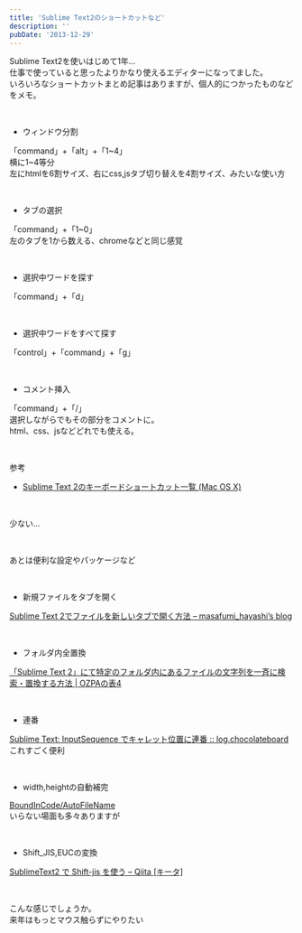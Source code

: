 ```yaml
---
title: 'Sublime Text2のショートカットなど'
description: ''
pubDate: '2013-12-29'
---
```


<p>Sublime Text2を使いはじめて1年…<br>
仕事で使っていると思ったよりかなり使えるエディターになってました。<br>
いろいろなショートカットまとめ記事はありますが、個人的につかったものなどをメモ。</p>
<p>&nbsp;</p>
<ul>
<li>ウィンドウ分割</li>
</ul>
<p>「command」+「alt」+「1~4」<br>
横に1~4等分<br>
左にhtmlを6割サイズ、右にcss,jsタブ切り替えを4割サイズ、みたいな使い方</p>
<p>&nbsp;</p>
<ul>
<li>タブの選択</li>
</ul>
<p>「command」+「1~0」<br>
左のタブを1から数える、chromeなどと同じ感覚</p>
<p>&nbsp;</p>
<ul>
<li>選択中ワードを探す</li>
</ul>
<p>「command」+「d」</p>
<p>&nbsp;</p>
<ul>
<li>選択中ワードをすべて探す</li>
</ul>
<p>「control」+「command」+「g」</p>
<p>&nbsp;</p>
<ul>
<li>コメント挿入</li>
</ul>
<p>「command」+「/」<br>
選択しながらでもその部分をコメントに。<br>
html、css、jsなどどれでも使える。</p>
<p>&nbsp;</p>
<p>参考</p>
<ul>
<li><a href="http://blog.layer8.sh/ja/2012/04/16/sublime-text-2%E3%81%AE%E3%82%AD%E3%83%BC%E3%83%9C%E3%83%BC%E3%83%89%E3%82%B7%E3%83%A7%E3%83%BC%E3%83%88%E3%82%AB%E3%83%83%E3%83%88%E4%B8%80%E8%A6%A7-mac-os-x/">Sublime Text 2のキーボードショートカット一覧 (Mac OS X)</a></li>
</ul>
<p>&nbsp;</p>
<p>少ない…</p>
<p>&nbsp;</p>
<p>あとは便利な設定やパッケージなど</p>
<p>&nbsp;</p>
<ul>
<li>新規ファイルをタブを開く</li>
</ul>
<p><a href="http://masafumi-hayashi.hatenablog.com/entry/2012/08/20/110917">Sublime Text 2でファイルを新しいタブで開く方法 – masafumi_hayashi’s blog</a></p>
<p>&nbsp;</p>
<ul>
<li>フォルダ内全置換</li>
</ul>
<p><a href="http://ozpa-h4.com/2012/12/24/sublime-text-2-folder-search-and-substitution/">「Sublime Text 2」にて特定のフォルダ内にあるファイルの文字列を一斉に検索・置換する方法 | OZPAの表4</a></p>
<p>&nbsp;</p>
<ul>
<li>連番</li>
</ul>
<p><a href="http://log.chocolateboard.net/sublime-text-inputsequence/">Sublime Text: InputSequence でキャレット位置に連番 :: log.chocolateboard<br>
</a>これすごく便利</p>
<p>&nbsp;</p>
<ul>
<li>width,heightの自動補完</li>
</ul>
<p><a href="https://github.com/BoundInCode/AutoFileName">BoundInCode/AutoFileName</a><br>
いらない場面も多々ありますが</p>
<p>&nbsp;</p>
<ul>
<li>Shift_JIS,EUCの変換</li>
</ul>
<p><a href="http://qiita.com/amay077/items/de8688595637d20102c4">SublimeText2 で Shift-jis を使う – Qiita [キータ]</a></p>
<p>&nbsp;</p>
<p>こんな感じでしょうか。<br>
来年はもっとマウス触らずにやりたい</p>
